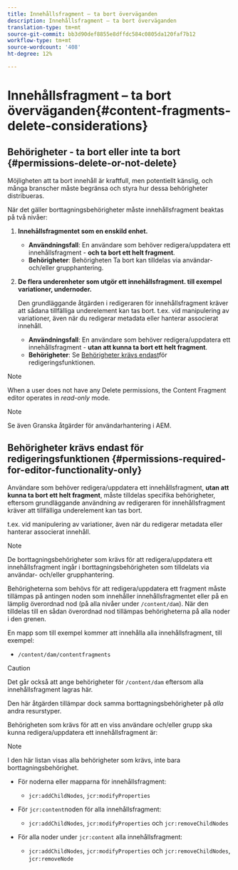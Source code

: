```yaml
---
title: Innehållsfragment – ta bort överväganden
description: Innehållsfragment – ta bort överväganden
translation-type: tm+mt
source-git-commit: bb3d90def8855e8dffdc584c0805da120faf7b12
workflow-type: tm+mt
source-wordcount: '408'
ht-degree: 12%

---
```



# Innehållsfragment – ta bort överväganden{#content-fragments-delete-considerations}

## Behörigheter - ta bort eller inte ta bort {#permissions-delete-or-not-delete}

Möjligheten att ta bort innehåll är kraftfull, men potentiellt känslig, och många branscher måste begränsa och styra hur dessa behörigheter distribueras.

När det gäller borttagningsbehörigheter måste innehållsfragment beaktas på två nivåer:

1. **Innehållsfragmentet som en enskild enhet.**

   * **Användningsfall**: En användare som behöver redigera/uppdatera ett innehållsfragment - **och ta bort ett helt fragment**.
   * **Behörigheter**: Behörigheten Ta bort kan tilldelas via användar- och/eller grupphantering. <!-- The [Delete](/help/sites-administering/security.md#actions) permission can be [assigned through User and/or Group Management](/help/sites-administering/security.md#managing-permissions). -->

2. **De flera underenheter som utgör ett innehållsfragment. till exempel variationer, undernoder.**

   Den grundläggande åtgärden i redigeraren för innehållsfragment kräver att sådana tillfälliga underelement kan tas bort. t.ex. vid manipulering av variationer, även när du redigerar metadata eller hanterar associerat innehåll.

   * **Användningsfall**: En användare som behöver redigera/uppdatera ett innehållsfragment - **utan att kunna ta bort ett helt fragment**.
   * **Behörigheter**: Se [Behörigheter krävs endast](#permissions-required-for-editor-functionality-only)för redigeringsfunktionen.

>[!NOTE]
>
>When a user does not have any Delete permissions, the Content Fragment editor operates in *read-only* mode. <!-- When a user does not have any [Delete](/help/sites-administering/security.md#actions) permissions, the Content Fragment editor operates in *read-only* mode. -->

>[!NOTE]
>
>Se även Granska åtgärder för användarhantering i AEM. <!-- See also [How to Audit User Management Operations in AEM](/help/sites-administering/audit-user-management-operations.md). -->

## Behörigheter krävs endast för redigeringsfunktionen {#permissions-required-for-editor-functionality-only}

Användare som behöver redigera/uppdatera ett innehållsfragment, **utan att kunna ta bort ett helt fragment**, måste tilldelas specifika behörigheter, eftersom grundläggande användning av redigeraren för innehållsfragment kräver att tillfälliga underelement kan tas bort.

t.ex. vid manipulering av variationer, även när du redigerar metadata eller hanterar associerat innehåll.

>[!NOTE]
>
>De borttagningsbehörigheter som krävs för att redigera/uppdatera ett innehållsfragment ingår i borttagningsbehörigheten som tilldelats via användar- och/eller grupphantering. <!-- The delete permissions, required to edit/update a Content Fragment, are included in the Delete permission [assigned through User and/or Group Management](/help/sites-administering/security.md#managing-permissions). -->

Behörigheterna som behövs för att redigera/uppdatera ett fragment måste tillämpas på antingen noden som innehåller innehållsfragmentet eller på en lämplig överordnad nod (på alla nivåer under `/content/dam`). När den tilldelas till en sådan överordnad nod tillämpas behörigheterna på alla noder i den grenen.

En mapp som till exempel kommer att innehålla alla innehållsfragment, till exempel:

* `/content/dam/contentfragments`

>[!CAUTION]
>
>Det går också att ange behörigheter för `/content/dam` eftersom alla innehållsfragment lagras här.
>
>Den här åtgärden tillämpar dock samma borttagningsbehörigheter på *alla* andra resurstyper.

Behörigheten som krävs för att en viss användare och/eller grupp ska kunna redigera/uppdatera ett innehållsfragment är:

>[!NOTE]
>
>I den här listan visas alla behörigheter som krävs, inte bara borttagningsbehörighet.

* För noderna eller mapparna för innehållsfragment:

   * `jcr:addChildNodes`, `jcr:modifyProperties`

* För `jcr:content`noden för alla innehållsfragment:

   * `jcr:addChildNodes`, `jcr:modifyProperties` och `jcr:removeChildNodes`

* För alla noder under `jcr:content` alla innehållsfragment:

   * `jcr:addChildNodes`, `jcr:modifyProperties` och `jcr:removeChildNodes`, `jcr:removeNode`

<!-- There is no CRXDE Lite -->

<!--
These `remove` privileges must be [administered using Access Control Lists, within CRXDE Lite](/help/sites-administering/user-group-ac-admin.md#access-right-management). 

The `add` and `modify` privileges can also be administered in CRXDE Lite, or using the User Management console.

For example, the definition of the `remove` privileges for a group `content-authors-no-delete`:

![cf-delete-03](assets/cf-delete-03.png)
-->

